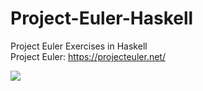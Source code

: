 Project-Euler-Haskell
=====================

Project Euler Exercises in Haskell
<br> Project Euler: https://projecteuler.net/

<img src="https://projecteuler.net/profile/RossIain.png"/>
